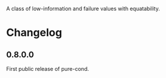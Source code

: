 A class of low-information and failure values with equatability.

# Changelog

## 0.8.0.0

First public release of pure-cond.
